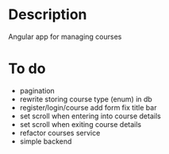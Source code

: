 # Description
Angular app for managing courses


# To do
* pagination
* rewrite storing course type (enum) in db
* register/login/course add form fix title bar
* set scroll when entering into course details
* set scroll when exiting course details
* refactor courses service
* simple backend 
